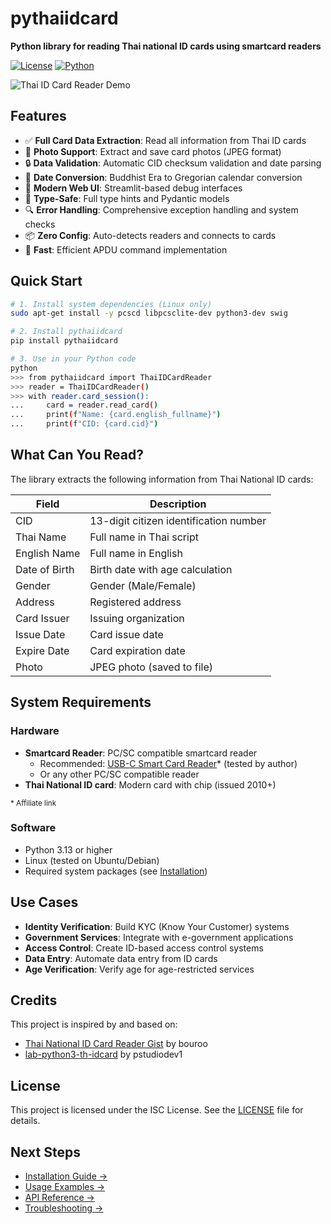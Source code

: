 # pythaiidcard

**Python library for reading Thai national ID cards using smartcard readers**

[![License](https://img.shields.io/badge/license-ISC-blue.svg)](https://github.com/ninyawee/pythaiidcard/blob/master/LICENSE)
[![Python](https://img.shields.io/badge/python-3.13+-blue.svg)](https://www.python.org/downloads/)

![Thai ID Card Reader Demo](<assets/debug interface.png>)

## Features

- ✅ **Full Card Data Extraction**: Read all information from Thai ID cards
- 📸 **Photo Support**: Extract and save card photos (JPEG format)
- 🔒 **Data Validation**: Automatic CID checksum validation and date parsing
- 📅 **Date Conversion**: Buddhist Era to Gregorian calendar conversion
- 🎨 **Modern Web UI**: Streamlit-based debug interfaces
- 🐍 **Type-Safe**: Full type hints and Pydantic models
- 🔍 **Error Handling**: Comprehensive exception handling and system checks
- 📦 **Zero Config**: Auto-detects readers and connects to cards
- 🚀 **Fast**: Efficient APDU command implementation

## Quick Start

```bash
# 1. Install system dependencies (Linux only)
sudo apt-get install -y pcscd libpcsclite-dev python3-dev swig

# 2. Install pythaiidcard
pip install pythaiidcard

# 3. Use in your Python code
python
>>> from pythaiidcard import ThaiIDCardReader
>>> reader = ThaiIDCardReader()
>>> with reader.card_session():
...     card = reader.read_card()
...     print(f"Name: {card.english_fullname}")
...     print(f"CID: {card.cid}")
```

## What Can You Read?

The library extracts the following information from Thai National ID cards:

| Field | Description |
|-------|-------------|
| CID | 13-digit citizen identification number |
| Thai Name | Full name in Thai script |
| English Name | Full name in English |
| Date of Birth | Birth date with age calculation |
| Gender | Gender (Male/Female) |
| Address | Registered address |
| Card Issuer | Issuing organization |
| Issue Date | Card issue date |
| Expire Date | Card expiration date |
| Photo | JPEG photo (saved to file) |

## System Requirements

### Hardware
- **Smartcard Reader**: PC/SC compatible smartcard reader
  - Recommended: [USB-C Smart Card Reader](https://s.shopee.co.th/9zpLTwW3c8)* (tested by author)
  - Or any other PC/SC compatible reader
- **Thai National ID card**: Modern card with chip (issued 2010+)

<small>* Affiliate link</small>

### Software
- Python 3.13 or higher
- Linux (tested on Ubuntu/Debian)
- Required system packages (see [Installation](installation.md))

## Use Cases

- **Identity Verification**: Build KYC (Know Your Customer) systems
- **Government Services**: Integrate with e-government applications
- **Access Control**: Create ID-based access control systems
- **Data Entry**: Automate data entry from ID cards
- **Age Verification**: Verify age for age-restricted services

## Credits

This project is inspired by and based on:

- [Thai National ID Card Reader Gist](https://gist.github.com/bouroo/8b34daf5b7deed57ea54819ff7aeef6e) by bouroo
- [lab-python3-th-idcard](https://github.com/pstudiodev1/lab-python3-th-idcard) by pstudiodev1

## License

This project is licensed under the ISC License. See the [LICENSE](https://github.com/ninyawee/pythaiidcard/blob/master/LICENSE) file for details.

## Next Steps

- [Installation Guide →](installation.md)
- [Usage Examples →](usage.md)
- [API Reference →](api-reference.md)
- [Troubleshooting →](troubleshooting.md)
